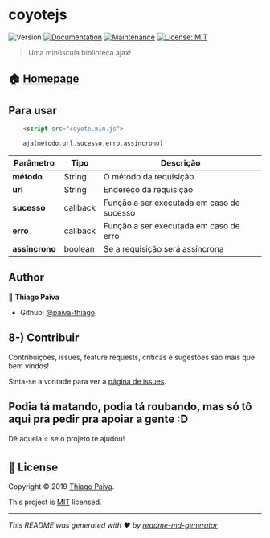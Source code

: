 # coyotejs

![Version](https://img.shields.io/badge/version-1.0.0-blue.svg?cacheSeconds=2592000)
[![Documentation](https://img.shields.io/badge/documentation-yes-brightgreen.svg)](https://github.com/paiva-thiago/coyotejs#readme)
[![Maintenance](https://img.shields.io/badge/Maintained%3F-yes-green.svg)](https://github.com/paiva-thiago/coyotejs/graphs/commit-activity)
[![License: MIT](https://img.shields.io/badge/License-MIT-yellow.svg)](https://github.com/paiva-thiago/coyotejs/blob/master/LICENSE)

> Uma minúscula biblioteca ajax!

## 🏠 [Homepage](https://github.com/paiva-thiago/coyotejs#readme)

## Para usar

```html
    <script src="coyote.min.js">
```

```javascript
    aja(método,url,sucesso,erro,assincrono)
```

| Parâmetro  | Tipo | Descrição |
| ------------- | ------------- | ------------- |
| **método**  | String  | O método da requisição |
| **url**  | String  | Endereço da requisição|
| **sucesso**  | callback  | Função a ser executada em caso de sucesso |
| **erro**  | callback  | Função a ser executada em caso de erro |
| **assíncrono**  | boolean  | Se a requisição será assíncrona |

## Author

👤 **Thiago Paiva**

* Github: [@paiva-thiago](https://github.com/paiva-thiago)

## 8-) Contribuir

Contribuições, issues, feature requests, críticas e sugestões são mais que bem vindos!

Sinta-se a vontade para ver a [página de issues](https://github.com/paiva-thiago/coyotejs/issues).

## Podia tá matando, podia tá roubando, mas só tô aqui pra pedir pra apoiar a gente :D

Dê aquela ⭐️ se o projeto te ajudou!

## 📝 License

Copyright © 2019 [Thiago Paiva](https://github.com/paiva-thiago).

This project is [MIT](https://github.com/paiva-thiago/coyotejs/blob/master/LICENSE) licensed.

***
_This README was generated with ❤️ by [readme-md-generator](https://github.com/kefranabg/readme-md-generator)_
